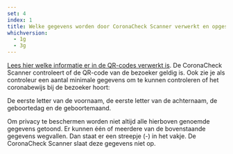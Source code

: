 ```yaml
---
set: 4
index: 1
title: Welke gegevens worden door CoronaCheck Scanner verwerkt en opgeslagen?
whichversion:
  - 1g
  - 3g
---
```

[Lees hier welke informatie er in de QR-codes verwerkt is](/nl/faq/1-6-welke-informatie-staat-in-mijn-qr-code/).
De CoronaCheck Scanner controleert of de QR-code van de bezoeker geldig is. Ook zie je als controleur een aantal minimale gegevens om te kunnen controleren of het coronabewijs bij de bezoeker hoort:

De eerste letter van de voornaam, de eerste letter van de achternaam, de geboortedag en de geboortemaand.

Om privacy te beschermen worden niet altijd alle hierboven genoemde gegevens getoond. Er kunnen één of meerdere van de bovenstaande gegevens wegvallen. Dan staat er een streepje (-) in het vakje.
De CoronaCheck Scanner slaat deze gegevens niet op.
